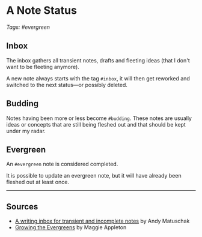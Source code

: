 # A Note Status

_Tags: #evergreen_

## Inbox

The inbox gathers all transient notes, drafts and fleeting ideas (that I don't want to be fleeting anymore).

A new note always starts with the tag `#inbox`, it will then get reworked and switched to the next status—or possibly deleted.

## Budding

Notes having been more or less become `#budding`. These notes are usually ideas or concepts that are still being fleshed out and that should be kept under my radar.

## Evergreen

An `#evergreen` note is considered completed.

It is possible to update an evergreen note, but it will have already been fleshed out at least once.

---

## Sources

- [A writing inbox for transient and incomplete notes](https://notes.andymatuschak.org/A_writing_inbox_for_transient_and_incomplete_notes) by Andy Matuschak
- [Growing the Evergreens](https://maggieappleton.com/evergreens) by Maggie Appleton

